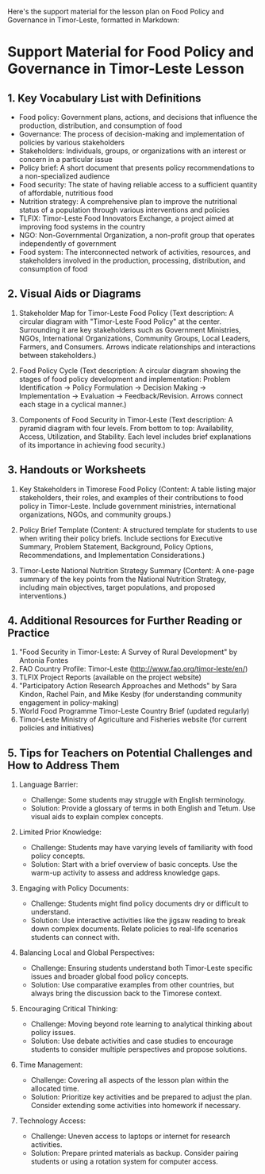 Here's the support material for the lesson plan on Food Policy and Governance in Timor-Leste, formatted in Markdown:

# Support Material for Food Policy and Governance in Timor-Leste Lesson

## 1. Key Vocabulary List with Definitions

- Food policy: Government plans, actions, and decisions that influence the production, distribution, and consumption of food
- Governance: The process of decision-making and implementation of policies by various stakeholders
- Stakeholders: Individuals, groups, or organizations with an interest or concern in a particular issue
- Policy brief: A short document that presents policy recommendations to a non-specialized audience
- Food security: The state of having reliable access to a sufficient quantity of affordable, nutritious food
- Nutrition strategy: A comprehensive plan to improve the nutritional status of a population through various interventions and policies
- TLFIX: Timor-Leste Food Innovators Exchange, a project aimed at improving food systems in the country
- NGO: Non-Governmental Organization, a non-profit group that operates independently of government
- Food system: The interconnected network of activities, resources, and stakeholders involved in the production, processing, distribution, and consumption of food

## 2. Visual Aids or Diagrams

1. Stakeholder Map for Timor-Leste Food Policy
   (Text description: A circular diagram with "Timor-Leste Food Policy" at the center. Surrounding it are key stakeholders such as Government Ministries, NGOs, International Organizations, Community Groups, Local Leaders, Farmers, and Consumers. Arrows indicate relationships and interactions between stakeholders.)

2. Food Policy Cycle
   (Text description: A circular diagram showing the stages of food policy development and implementation: Problem Identification → Policy Formulation → Decision Making → Implementation → Evaluation → Feedback/Revision. Arrows connect each stage in a cyclical manner.)

3. Components of Food Security in Timor-Leste
   (Text description: A pyramid diagram with four levels. From bottom to top: Availability, Access, Utilization, and Stability. Each level includes brief explanations of its importance in achieving food security.)

## 3. Handouts or Worksheets

1. Key Stakeholders in Timorese Food Policy
   (Content: A table listing major stakeholders, their roles, and examples of their contributions to food policy in Timor-Leste. Include government ministries, international organizations, NGOs, and community groups.)

2. Policy Brief Template
   (Content: A structured template for students to use when writing their policy briefs. Include sections for Executive Summary, Problem Statement, Background, Policy Options, Recommendations, and Implementation Considerations.)

3. Timor-Leste National Nutrition Strategy Summary
   (Content: A one-page summary of the key points from the National Nutrition Strategy, including main objectives, target populations, and proposed interventions.)

## 4. Additional Resources for Further Reading or Practice

1. "Food Security in Timor-Leste: A Survey of Rural Development" by Antonia Fontes
2. FAO Country Profile: Timor-Leste (http://www.fao.org/timor-leste/en/)
3. TLFIX Project Reports (available on the project website)
4. "Participatory Action Research Approaches and Methods" by Sara Kindon, Rachel Pain, and Mike Kesby (for understanding community engagement in policy-making)
5. World Food Programme Timor-Leste Country Brief (updated regularly)
6. Timor-Leste Ministry of Agriculture and Fisheries website (for current policies and initiatives)

## 5. Tips for Teachers on Potential Challenges and How to Address Them

1. Language Barrier:
   - Challenge: Some students may struggle with English terminology.
   - Solution: Provide a glossary of terms in both English and Tetum. Use visual aids to explain complex concepts.

2. Limited Prior Knowledge:
   - Challenge: Students may have varying levels of familiarity with food policy concepts.
   - Solution: Start with a brief overview of basic concepts. Use the warm-up activity to assess and address knowledge gaps.

3. Engaging with Policy Documents:
   - Challenge: Students might find policy documents dry or difficult to understand.
   - Solution: Use interactive activities like the jigsaw reading to break down complex documents. Relate policies to real-life scenarios students can connect with.

4. Balancing Local and Global Perspectives:
   - Challenge: Ensuring students understand both Timor-Leste specific issues and broader global food policy concepts.
   - Solution: Use comparative examples from other countries, but always bring the discussion back to the Timorese context.

5. Encouraging Critical Thinking:
   - Challenge: Moving beyond rote learning to analytical thinking about policy issues.
   - Solution: Use debate activities and case studies to encourage students to consider multiple perspectives and propose solutions.

6. Time Management:
   - Challenge: Covering all aspects of the lesson plan within the allocated time.
   - Solution: Prioritize key activities and be prepared to adjust the plan. Consider extending some activities into homework if necessary.

7. Technology Access:
   - Challenge: Uneven access to laptops or internet for research activities.
   - Solution: Prepare printed materials as backup. Consider pairing students or using a rotation system for computer access.